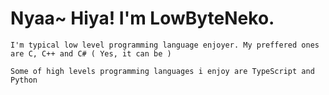 # Nyaa~ Hiya! I'm LowByteNeko.
```
I'm typical low level programming language enjoyer. My preffered ones are C, C++ and C# ( Yes, it can be )

Some of high levels programming languages i enjoy are TypeScript and Python
```
